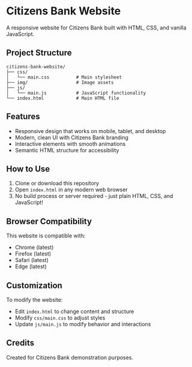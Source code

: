 # Citizens Bank Website

A responsive website for Citizens Bank built with HTML, CSS, and vanilla JavaScript.

## Project Structure

```
citizens-bank-website/
├── css/
│   └── main.css          # Main stylesheet
├── img/                  # Image assets
├── js/
│   └── main.js           # JavaScript functionality
└── index.html            # Main HTML file
```

## Features

- Responsive design that works on mobile, tablet, and desktop
- Modern, clean UI with Citizens Bank branding
- Interactive elements with smooth animations
- Semantic HTML structure for accessibility

## How to Use

1. Clone or download this repository
2. Open `index.html` in any modern web browser
3. No build process or server required - just plain HTML, CSS, and JavaScript!

## Browser Compatibility

This website is compatible with:
- Chrome (latest)
- Firefox (latest)
- Safari (latest)
- Edge (latest)

## Customization

To modify the website:
- Edit `index.html` to change content and structure
- Modify `css/main.css` to adjust styles
- Update `js/main.js` to modify behavior and interactions

## Credits

Created for Citizens Bank demonstration purposes. 